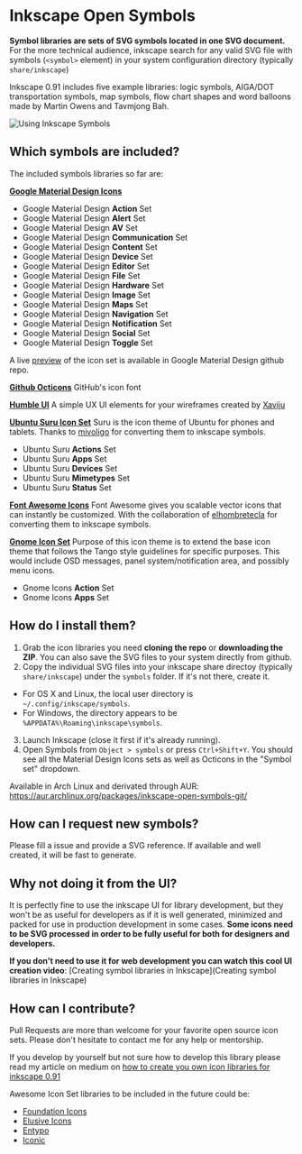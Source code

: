 # Inkscape Open Symbols
**Symbol libraries are sets of SVG symbols located in one SVG document.** For the more technical audience, inkscape search for any valid SVG file with symbols (```<symbol>``` element) in your system configuration directory (typically ```share/inkscape```)

Inkscape 0.91 includes five example libraries: logic symbols, AIGA/DOT transportation symbols, map symbols, flow chart shapes and word balloons made by Martin Owens and Tavmjong Bah.

![Using Inkscape Symbols](http://i.imgur.com/fHiouO8.png)

## Which symbols are included?

The included symbols libraries so far are:

**[Google Material Design Icons](https://github.com/google/material-design-icons)**
* Google Material Design **Action** Set
* Google Material Design **Alert** Set
* Google Material Design **AV** Set
* Google Material Design **Communication** Set
* Google Material Design **Content** Set
* Google Material Design **Device** Set
* Google Material Design **Editor** Set
* Google Material Design **File** Set
* Google Material Design **Hardware** Set
* Google Material Design **Image** Set
* Google Material Design **Maps** Set
* Google Material Design **Navigation** Set
* Google Material Design **Notification** Set
* Google Material Design **Social** Set
* Google Material Design **Toggle** Set

A live [preview](http://google.github.io/material-design-icons/) of the icon set is available in Google Material Design github repo.

**[Github Octicons](https://octicons.github.com/)**
GitHub's icon font

**[Humble UI](https://github.com/Xaviju/inkscape-open-symbols/wiki/Humble-UI)**
A simple UX UI elements for your wireframes created by [Xaviju](https://github.com/Xaviju)

**[Ubuntu Suru Icon Set](http://discourse.ubuntu.com/t/suru-icon-theme-for-desktop/1813)**
Suru is the icon theme of Ubuntu for phones and tablets. Thanks to [mivoligo](https://github.com/mivoligo) for converting them to inkscape symbols.

* Ubuntu Suru **Actions** Set
* Ubuntu Suru **Apps** Set
* Ubuntu Suru **Devices** Set
* Ubuntu Suru **Mimetypes** Set
* Ubuntu Suru **Status** Set

**[Font Awesome Icons](http://fortawesome.github.io/Font-Awesome/icons/)**
Font Awesome gives you scalable vector icons that can instantly be customized. With the collaboration of [elhombretecla](https://github.com/elhombretecla) for converting them to inkscape symbols.

**[Gnome Icon Set](https://github.com/GNOME/gnome-icon-theme-symbolic)**
Purpose of this icon theme is to extend the base icon theme that follows the
Tango style guidelines for specific purposes. This would include OSD messages,
panel system/notification area, and possibly menu icons.
* Gnome Icons **Action** Set
* Gnome Icons **Apps** Set

## How do I install them?

1. Grab the icon libraries you need **cloning the repo** or **downloading the ZIP**. You can also save the SVG files to your system directly from github.
2. Copy the individual SVG files into your inkscape share directoy (typically ```share/inkscape```) under the ```symbols``` folder. If it's not there, create it.
  - For OS X and Linux, the local user directory is `~/.config/inkscape/symbols`.
  - For Windows, the directory appears to be `%APPDATA%\Roaming\inkscape\symbols`.
3. Launch Inkscape (close it first if it's already running).
4. Open Symbols from ```Object > symbols``` or press ```Ctrl+Shift+Y```. You should see all the Material Design Icons sets as well as Octicons in the "Symbol set" dropdown.

Available in Arch Linux and derivated through AUR: https://aur.archlinux.org/packages/inkscape-open-symbols-git/

## How can I request new symbols?

Please fill a issue and provide a SVG reference. If available and well created, it will be fast to generate.

## Why not doing it from the UI?
It is perfectly fine to use the inkscape UI for library development, but they won't be as useful for developers as if it is well generated, minimized and packed for use in production development in some cases.
**Some icons need to be SVG processed in order to be fully useful for both for designers and developers.**

**If you don't need to use it for web development you can watch this cool UI creation video**: [Creating symbol libraries in Inkscape](Creating symbol libraries in Inkscape)

## How can I contribute?
Pull Requests are more than welcome for your favorite open source icon sets. Please don't hesitate to contact me for any help or mentorship.

If you develop by yourself but not sure how to develop this library please read my article on medium on [how to create you own icon libraries for inkscape 0.91](https://medium.com/@xaviju/creating-your-own-symbol-library-in-inkscape-0-91-and-make-your-front-end-developer-you-338588137aaf)

Awesome Icon Set libraries to be included in the future could be:
- [Foundation Icons](http://foundation.zurb.com/icon-fonts.html)
- [Elusive Icons](http://elusiveicons.com/icons/)
- [Entypo](http://www.entypo.com/)
- [Iconic](https://useiconic.com/open/)
